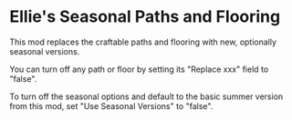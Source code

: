 # Ellie's Seasonal Paths and Flooring

This mod replaces the craftable paths and flooring with new, optionally seasonal versions.

You can turn off any path or floor by setting its "Replace xxx" field to "false".

To turn off the seasonal options and default to the basic summer version from this mod, set "Use Seasonal Versions" to "false".
